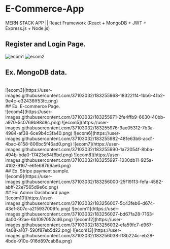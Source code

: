 # E-Commerce-App
MERN STACK APP || React Framework (React + MongoDB + JWT + Express.js + Node.js)
<br />
## Register and Login Page.
![ecom1](https://user-images.githubusercontent.com/37103032/183255954-7a4e661f-2e8b-473b-a018-5ce2c554c8bb.png)
![ecom2](https://user-images.githubusercontent.com/37103032/183255965-fe5cd717-404c-4fef-90c5-7d5586ab1e3d.png)
<br /> 
## Ex. MongoDB data.
<br />
![ecom3](https://user-images.githubusercontent.com/37103032/183255968-183221f4-1bb6-41b2-9e4c-e32436ff53fc.png)
<br />
## Ex. E-commerce Page.
<br />
![ecom4](https://user-images.githubusercontent.com/37103032/183255971-2fe4ffb9-6630-40bb-a970-5c0769b98d8c.png)
![ecom5](https://user-images.githubusercontent.com/37103032/183255976-9ae05312-7b3a-4984-af38-6ce9b4c3fa40.png)
![ecom6](https://user-images.githubusercontent.com/37103032/183255982-481e63b6-acd1-4bac-8158-806bc5f46ad0.png)
![ecom7](https://user-images.githubusercontent.com/37103032/183255990-1a72054f-8bba-494b-bda0-17423e64f6bd.png)
![ecom8](https://user-images.githubusercontent.com/37103032/183255997-1030db11-925a-4102-9167-e6fe68769ae6.png)
<br />
## Ex. Stripe payment sample.
<br />
![ecom9](https://user-images.githubusercontent.com/37103032/183256000-25f19113-fefa-4562-abff-22e7565d9e6c.png)
<br />
## Ex. Admin Dashboard page.
<br />
![ecom10](https://user-images.githubusercontent.com/37103032/183256007-5c43feb6-d674-43ef-807c-a215937009fc.png)
![ecom11](https://user-images.githubusercontent.com/37103032/183256027-bd67fa28-7163-4a00-92ae-6b1097052cd6.png)
![ecom12](https://user-images.githubusercontent.com/37103032/183256032-efa59fc7-d967-4a08-a107-590f87eb5d22.png)
![ecom13](https://user-images.githubusercontent.com/37103032/183256038-ff8b224c-eb28-4bde-910e-916d897cab8a.png)
